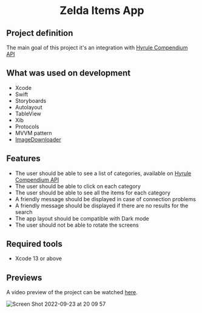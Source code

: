 <h1 align="center">Zelda Items App</h1>

## Project definition

The main goal of this project it's an integration with [Hyrule Compendium API](https://gadhagod.github.io/Hyrule-Compendium-API/#/)

## What was used on development
 - Xcode
 - Swift
 - Storyboards
 - Autolayout
 - TableView
 - Xib
 - Protocols
 - MVVM pattern
 - [ImageDownloader](https://gist.github.com/jayesh15111988/b95030bca927304fc31e8cbc0123f72f)

## Features
 - The user should be able to see a list of categories, available on [Hyrule Compendium API](https://gadhagod.github.io/Hyrule-Compendium-API/#/)
 - The user should be able to click on each category
 - The user should be able to see all the items for each category
 - A friendly message should be displayed in case of connection problems
 - A friendly message should be displayed if there are no results for the search
 - The app layout should be compatible with Dark mode
 - The user should not be able to rotate the screens

## Required tools
 - Xcode 13 or above

## Previews
A video preview of the project can be watched [here](https://drive.google.com/file/d/1EOd5EQLymziU2r3GHERUAidR4mhbPP5A/view?usp=sharing).

![Screen Shot 2022-09-23 at 20 09 57](https://user-images.githubusercontent.com/62518806/192068017-1d3c34bc-dee3-4a75-ba6e-c8cb015d9bdb.png)

